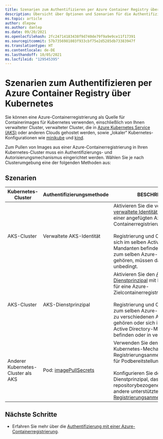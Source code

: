 ```yaml
---
title: Szenarien zum Authentifizieren per Azure Container Registry über Kubernetes
description: Übersicht über Optionen und Szenarien für die Authentifizierung bei einer Azure-Containerregistrierung über einen Kubernetes-Cluster zum Pullen von Containerimages
ms.topic: article
author: dlepow
ms.author: danlep
ms.date: 09/20/2021
ms.openlocfilehash: 2fc24714183438f9d740de79f9a9e9ce11f17391
ms.sourcegitcommit: 57b7356981803f933cbf75e2d5285db73383947f
ms.translationtype: HT
ms.contentlocale: de-DE
ms.lasthandoff: 10/05/2021
ms.locfileid: "129545395"
---
```

# <a name="scenarios-to-authenticate-with-azure-container-registry-from-kubernetes"></a>Szenarien zum Authentifizieren per Azure Container Registry über Kubernetes


Sie können eine Azure-Containerregistrierung als Quelle für Containerimages für Kubernetes verwenden, einschließlich von Ihnen verwalteter Cluster, verwalteter Cluster, die in [Azure Kubernetes Service (AKS)](../aks/intro-kubernetes.md) oder anderen Clouds gehostet werden, sowie „lokaler“ Kubernetes-Konfigurationen wie [minikube](https://minikube.sigs.k8s.io/) und [kind](https://kind.sigs.k8s.io/). 

Zum Pullen von Images aus einer Azure-Containerregistrierung in Ihren Kubernetes-Cluster muss ein Authentifizierungs- und Autorisierungsmechanismus eingerichtet werden. Wählen Sie je nach Clusterumgebung eine der folgenden Methoden aus:

## <a name="scenarios"></a>Szenarien

| Kubernetes-Cluster |Authentifizierungsmethode  | BESCHREIBUNG  | Beispiel | 
|---------|---------|---------|----------|
| AKS-Cluster |Verwaltete AKS-Identität    |  Aktivieren Sie die vom AKS-Kubelet [verwaltete Identität](../aks/use-managed-identity.md), um Images aus einer angefügten Azure-Containerregistrierung zu pullen.<br/><br/> Registrierung und Cluster müssen sich im selben Active Directory-Mandanten befinden. Sie können zum selben Azure-Abonnement gehören, müssen das aber nicht unbedingt.      | [Authentifizieren per Azure Container Registry über Azure Kubernetes Service](../aks/cluster-container-registry-integration.md?toc=/azure/container-registry/toc.json&bc=/azure/container-registry/breadcrumb/toc.json)| 
| AKS-Cluster | AKS-Dienstprinzipal     | Aktivieren Sie den [AKS-Dienstprinzipal](../aks/kubernetes-service-principal.md) mit Berechtigungen für eine Azure-Zielcontainerregistrierung.<br/><br/>Registrierung und Cluster können zum selben Azure-Abonnement oder zu verschiedenen Abonnements gehören oder sich im selben Azure Active Directory-Mandanten befinden oder in verschiedenen.        | [Pullen von Images aus einer Azure-Containerregistrierung in einen AKS-Cluster in einem anderen AD-Mandanten](authenticate-aks-cross-tenant.md)
| Anderer Kubernetes-Cluster als AKS |Pod: [imagePullSecrets](https://kubernetes.io/docs/tasks/configure-pod-container/pull-image-private-registry/)   |  Verwenden Sie den allgemeinen Kubernetes-Mechanismus, um Registrierungsanmeldeinformationen für Podbereitstellungen zu verwalten.<br/><br/>Konfigurieren Sie den AD-Dienstprinzipal, das repositorybezogene Token oder andere unterstützte [Registrierungsanmeldeinformationen](container-registry-authentication.md).  | [Pullen von Images aus einer Azure-Containerregistrierung in einen Kubernetes-Cluster mithilfe eines Pullgeheimnisses](container-registry-auth-kubernetes.md) | 



## <a name="next-steps"></a>Nächste Schritte

* Erfahren Sie mehr über die [Authentifizierung mit einer Azure-Containerregistrierung](container-registry-authentication.md).
